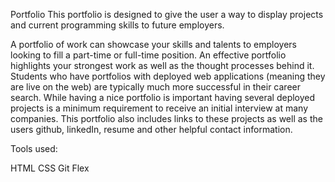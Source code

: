 Portfolio
This portfolio is designed to give the user a way to display projects and current programming skills to future employers.

A portfolio of work can showcase your skills and talents to employers looking to fill a part-time or full-time position. An effective portfolio highlights your strongest work as well as the thought processes behind it. Students who have portfolios with deployed web applications (meaning they are live on the web) are typically much more successful in their career search. While having a nice portfolio is important having several deployed projects is a minimum requirement to receive an initial interview at many companies. This portfolio also includes links to these projects as well as the users github, linkedIn, resume and other helpful contact information.

Tools used:

HTML
CSS
Git
Flex
